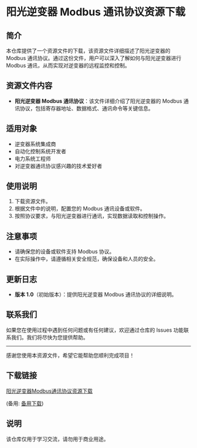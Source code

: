 # 阳光逆变器 Modbus 通讯协议资源下载

## 简介
本仓库提供了一个资源文件的下载，该资源文件详细描述了阳光逆变器的 Modbus 通讯协议。通过这份文件，用户可以深入了解如何与阳光逆变器进行 Modbus 通讯，从而实现对逆变器的远程监控和控制。

## 资源文件内容
- **阳光逆变器 Modbus 通讯协议**：该文件详细介绍了阳光逆变器的 Modbus 通讯协议，包括寄存器地址、数据格式、通讯命令等关键信息。

## 适用对象
- 逆变器系统集成商
- 自动化控制系统开发者
- 电力系统工程师
- 对逆变器通讯协议感兴趣的技术爱好者

## 使用说明
1. 下载资源文件。
2. 根据文件中的说明，配置您的 Modbus 通讯设备或软件。
3. 按照协议要求，与阳光逆变器进行通讯，实现数据读取和控制操作。

## 注意事项
- 请确保您的设备或软件支持 Modbus 协议。
- 在实际操作中，请遵循相关安全规范，确保设备和人员的安全。

## 更新日志
- **版本 1.0**（初始版本）：提供阳光逆变器 Modbus 通讯协议的详细说明。

## 联系我们
如果您在使用过程中遇到任何问题或有任何建议，欢迎通过仓库的 Issues 功能联系我们。我们将尽快为您提供帮助。

---

感谢您使用本资源文件，希望它能帮助您顺利完成项目！

## 下载链接
[阳光逆变器Modbus通讯协议资源下载]() 

(备用: [备用下载](https://pan.baidu.com/s/1ImJqbLAWV45PwqlSUKWz-g?pwd=1234))

## 说明

该仓库仅用于学习交流，请勿用于商业用途。
